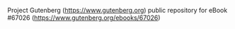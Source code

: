 Project Gutenberg (https://www.gutenberg.org) public repository for
eBook #67026 (https://www.gutenberg.org/ebooks/67026)
